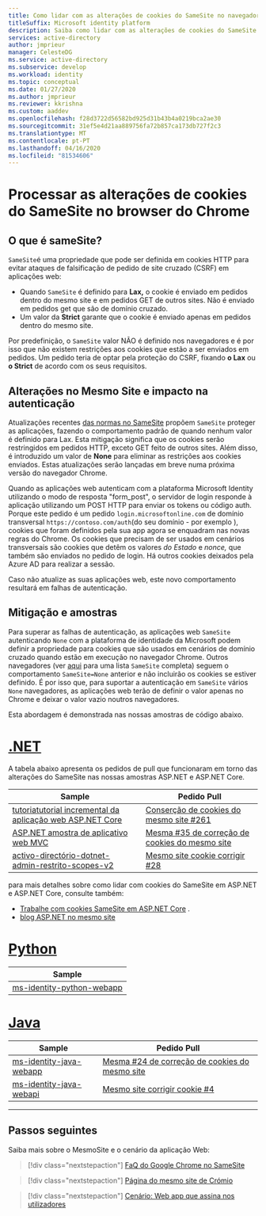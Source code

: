 ```yaml
---
title: Como lidar com as alterações de cookies do SameSite no navegador Chrome [ Azure
titleSuffix: Microsoft identity platform
description: Saiba como lidar com as alterações de cookies do SameSite no navegador Chrome.
services: active-directory
author: jmprieur
manager: CelesteDG
ms.service: active-directory
ms.subservice: develop
ms.workload: identity
ms.topic: conceptual
ms.date: 01/27/2020
ms.author: jmprieur
ms.reviewer: kkrishna
ms.custom: aaddev
ms.openlocfilehash: f28d3722d56582bd925d31b43b4a0219bca2ae30
ms.sourcegitcommit: 31ef5e4d21aa889756fa72b857ca173db727f2c3
ms.translationtype: MT
ms.contentlocale: pt-PT
ms.lasthandoff: 04/16/2020
ms.locfileid: "81534606"
---
```

# <a name="handle-samesite-cookie-changes-in-chrome-browser"></a>Processar as alterações de cookies do SameSite no browser do Chrome

## <a name="what-is-samesite"></a>O que é sameSite?

`SameSite`é uma propriedade que pode ser definida em cookies HTTP para evitar ataques de falsificação de pedido de site cruzado (CSRF) em aplicações web:

- Quando `SameSite` é definido para **Lax,** o cookie é enviado em pedidos dentro do mesmo site e em pedidos GET de outros sites. Não é enviado em pedidos get que são de domínio cruzado.
- Um valor da **Strict** garante que o cookie é enviado apenas em pedidos dentro do mesmo site.

Por predefinição, o `SameSite` valor NÃO é definido nos navegadores e é por isso que não existem restrições aos cookies que estão a ser enviados em pedidos. Um pedido teria de optar pela proteção do CSRF, fixando **o Lax** ou **o Strict** de acordo com os seus requisitos.

## <a name="samesite-changes-and-impact-on-authentication"></a>Alterações no Mesmo Site e impacto na autenticação

Atualizações recentes [das normas no SameSite](https://tools.ietf.org/html/draft-west-cookie-incrementalism-00) propõem `SameSite` proteger as aplicações, fazendo o comportamento padrão de quando nenhum valor é definido para Lax. Esta mitigação significa que os cookies serão restringidos em pedidos HTTP, exceto GET feito de outros sites. Além disso, é introduzido um valor de **None** para eliminar as restrições aos cookies enviados. Estas atualizações serão lançadas em breve numa próxima versão do navegador Chrome.

Quando as aplicações web autenticam com a plataforma Microsoft Identity utilizando o modo de resposta "form_post", o servidor de login responde à aplicação utilizando um POST HTTP para enviar os tokens ou código auth. Porque este pedido é um pedido `login.microsoftonline.com` de domínio transversal `https://contoso.com/auth`(do seu domínio - por exemplo ), cookies que foram definidos pela sua app agora se enquadram nas novas regras do Chrome. Os cookies que precisam de ser usados em cenários transversais são cookies que detêm os valores *do Estado* e *nonce,* que também são enviados no pedido de login. Há outros cookies deixados pela Azure AD para realizar a sessão.

Caso não atualize as suas aplicações web, este novo comportamento resultará em falhas de autenticação.

## <a name="mitigation-and-samples"></a>Mitigação e amostras

Para superar as falhas de autenticação, as aplicações web `SameSite` autenticando `None` com a plataforma de identidade da Microsoft podem definir a propriedade para cookies que são usados em cenários de domínio cruzado quando estão em execução no navegador Chrome.
Outros navegadores (ver [aqui](https://www.chromium.org/updates/same-site/incompatible-clients) para uma lista `SameSite` completa) seguem o comportamento `SameSite=None` anterior e não incluirão os cookies se estiver definido.
É por isso que, para suportar a autenticação em `SameSite` vários `None` navegadores, as aplicações web terão de definir o valor apenas no Chrome e deixar o valor vazio noutros navegadores.

Esta abordagem é demonstrada nas nossas amostras de código abaixo.

# <a name="net"></a>[.NET](#tab/dotnet)

A tabela abaixo apresenta os pedidos de pull que funcionaram em torno das alterações do SameSite nas nossas amostras ASP.NET e ASP.NET Core.

| Sample | Pedido Pull |
| ------ | ------------ |
|  [tutoriatutorial incremental da aplicação web ASP.NET Core](https://github.com/Azure-Samples/active-directory-aspnetcore-webapp-openidconnect-v2)  |  [Conserção de cookies do mesmo site #261](https://github.com/Azure-Samples/active-directory-aspnetcore-webapp-openidconnect-v2/pull/261)  |
|  [ASP.NET amostra de aplicativo web MVC](https://github.com/Azure-Samples/ms-identity-aspnet-webapp-openidconnect)  |  [Mesma #35 de correção de cookies do mesmo site](https://github.com/Azure-Samples/ms-identity-aspnet-webapp-openidconnect/pull/35)  |
|  [activo-directório-dotnet-admin-restrito-scopes-v2](https://github.com/azure-samples/active-directory-dotnet-admin-restricted-scopes-v2)  |  [Mesmo site cookie corrigir #28](https://github.com/Azure-Samples/active-directory-dotnet-admin-restricted-scopes-v2/pull/28)  |

para mais detalhes sobre como lidar com cookies do SameSite em ASP.NET e ASP.NET Core, consulte também:

- [Trabalhe com cookies SameSite em ASP.NET Core](https://docs.microsoft.com/aspnet/core/security/samesite) .
- [blog ASP.NET no mesmo site](https://devblogs.microsoft.com/aspnet/upcoming-samesite-cookie-changes-in-asp-net-and-asp-net-core/)

# <a name="python"></a>[Python](#tab/python)

| Sample |
| ------ |
|  [ms-identity-python-webapp](https://github.com/Azure-Samples/ms-identity-python-webapp)  |

# <a name="java"></a>[Java](#tab/java)

| Sample | Pedido Pull |
| ------ | ------------ |
|  [ms-identity-java-webapp](https://github.com/Azure-Samples/ms-identity-java-webapp)  | [Mesma #24 de correção de cookies do mesmo site](https://github.com/Azure-Samples/ms-identity-java-webapp/pull/24)
|  [ms-identity-java-webapi](https://github.com/Azure-Samples/ms-identity-java-webapi)  | [Mesmo site corrigir cookie #4](https://github.com/Azure-Samples/ms-identity-java-webapi/pull/4)

---

## <a name="next-steps"></a>Passos seguintes

Saiba mais sobre o MesmoSite e o cenário da aplicação Web:

> [!div class="nextstepaction"]
> [FaQ do Google Chrome no SameSite](https://www.chromium.org/updates/same-site/faq)

> [!div class="nextstepaction"]
> [Página do mesmo site de Crómio](https://www.chromium.org/updates/same-site)

> [!div class="nextstepaction"]
> [Cenário: Web app que assina nos utilizadores](scenario-web-app-sign-user-overview.md)